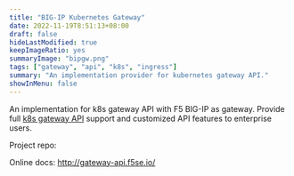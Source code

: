 ```yaml
---
title: "BIG-IP Kubernetes Gateway"
date: 2022-11-19T8:51:13+08:00
draft: false
hideLastModified: true
keepImageRatio: yes
summaryImage: "bipgw.png"
tags: ["gateway", "api", "k8s", "ingress"]
summary: "An implementation provider for kubernetes gateway API."
showInMenu: false
---
```


An implementation for k8s gateway API  with F5 BIG-IP as gateway. Provide full [k8s gateway API](https://gateway-api.sigs.k8s.io/) support and customized API features to enterprise users.



Project repo:

Online docs: http://gateway-api.f5se.io/